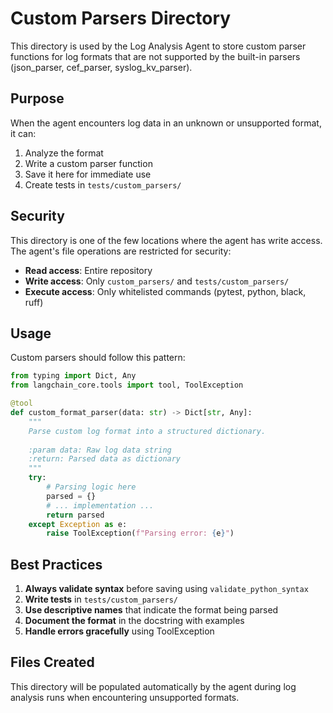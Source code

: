# Custom Parsers Directory

This directory is used by the Log Analysis Agent to store custom parser functions for log formats that are not supported by the built-in parsers (json_parser, cef_parser, syslog_kv_parser).

## Purpose

When the agent encounters log data in an unknown or unsupported format, it can:
1. Analyze the format
2. Write a custom parser function
3. Save it here for immediate use
4. Create tests in `tests/custom_parsers/`

## Security

This directory is one of the few locations where the agent has write access. The agent's file operations are restricted for security:
- **Read access**: Entire repository
- **Write access**: Only `custom_parsers/` and `tests/custom_parsers/`
- **Execute access**: Only whitelisted commands (pytest, python, black, ruff)

## Usage

Custom parsers should follow this pattern:

```python
from typing import Dict, Any
from langchain_core.tools import tool, ToolException

@tool
def custom_format_parser(data: str) -> Dict[str, Any]:
    """
    Parse custom log format into a structured dictionary.
    
    :param data: Raw log data string
    :return: Parsed data as dictionary
    """
    try:
        # Parsing logic here
        parsed = {}
        # ... implementation ...
        return parsed
    except Exception as e:
        raise ToolException(f"Parsing error: {e}")
```

## Best Practices

1. **Always validate syntax** before saving using `validate_python_syntax`
2. **Write tests** in `tests/custom_parsers/`
3. **Use descriptive names** that indicate the format being parsed
4. **Document the format** in the docstring with examples
5. **Handle errors gracefully** using ToolException

## Files Created

This directory will be populated automatically by the agent during log analysis runs when encountering unsupported formats.

